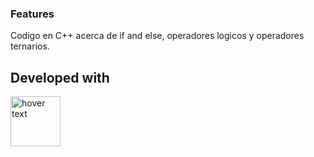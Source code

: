 ### Features
Codigo en C++ acerca de if and else, operadores logicos y operadores ternarios.

## Developed with
<p align=left>
  <img src="https://upload.wikimedia.org/wikipedia/commons/thumb/1/18/ISO_C%2B%2B_Logo.svg/1200px-ISO_C%2B%2B_Logo.svg.png" width="80" title="hover text">
</p>
